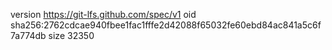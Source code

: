 version https://git-lfs.github.com/spec/v1
oid sha256:2762cdcae940fbee1fac1fffe2d42088f65032fe60ebd84ac841a5c6f7a774db
size 32350
